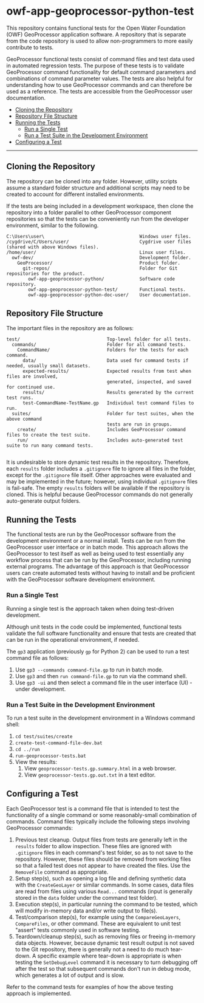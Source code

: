 # owf-app-geoprocessor-python-test #

This repository contains functional tests for the Open Water Foundation (OWF) GeoProcessor application software.
A repository that is separate from the code repository is used to allow non-programmers
to more easily contribute to tests.

GeoProcessor functional tests consist of command files and test data used in automated regression tests.
The purpose of these tests is to validate GeoProcessor command functionality for default command parameters
and combinations of command parameter values.
The tests are also helpful for understanding how to use GeoProcessor commands and can therefore be used as a reference.
The tests are accessible from the GeoProcessor user documentation.

* [Cloning the Repository](#cloning-the-repository)
* [Repository File Structure](#repository-file-structure)
* [Running the Tests](#running-the-tests)
	+ [Run a Single Test](#run-a-single-test)
	+ [Run a Test Suite in the Development Environment](#run-a-test-suite-in-the-development-environment)
* [Configuring a Test](#configuring-a-test)

------------------

## Cloning the Repository ##

The repository can be cloned into any folder.  However, utility scripts assume a standard folder structure
and additional scripts may need to be created to account for different installed environments.

If the tests are being included in a development workspace, then clone the repository into a folder parallel to other
GeoProcessor component repositories so that the tests can be conveniently run from the developer environment,
similar to the following.

```text
C:\Users\user\                                   Windows user files.
/cygdrive/C/Users/user/                          Cygdrive user files (shared with above Windows files).
/home/user/                                      Linux user files.
  owf-dev/                                       Development folder.
    GeoProcessor/                                Product folder.
      git-repos/                                 Folder for Git repositories for the product.
        owf-app-geoprocessor-python/             Software code repository.
        owf-app-geoprocessor-python-test/        Functional tests.
        owf-app-geoprocessor-python-doc-user/    User documentation.
```

## Repository File Structure ##

The important files in the repository are as follows:

```text
test/                                Top-level folder for all tests.
  commands/                          Folder for all command tests.
    CommandName/                     Folders for the tests for each command.
      data/                          Data used for command tests if needed, usually small datasets.
      expected-results/              Expected results from test when files are involved,
                                     generated, inspected, and saved for continued use.
      results/                       Results generated by the current test runs.
      test-CommandName-TestName.gp   Individual test command files to run.
  suites/                            Folder for test suites, when the above command
                                     tests are run in groups.
    create/                          Includes GeoProcessor command files to create the test suite.
    run/                             Includes auto-generated test suite to run many command tests.
    
```

It is undesirable to store dynamic test results in the repository.
Therefore, each `results` folder includes a `.gitignore` file to ignore all files in the folder,
except for the `.gitignore` file itself.
Other approaches were evaluated and may be implemented in the future;
however, using individual `.gitignore` files is fail-safe.
The empty `results` folders will be available if the repository is cloned.
This is helpful because GeoProcessor commands do not generally auto-generate output folders.

## Running the Tests ##

The functional tests are run by the GeoProcessor software from the development environment or a normal install.
Tests can be run from the GeoProcessor user interface or in batch mode.
This approach allows the GeoProcessor to test itself as well as
being used to test essentially any workflow process that can be run by the GeoProcessor,
including running external programs.
The advantage of this approach is that GeoProcessor users can create automated tests without having to install
and be proficient with the GeoProcessor software development environment.

### Run a Single Test ###

Running a single test is the approach taken when doing test-driven development.

Although unit tests in the code could be implemented,
functional tests validate the full software functionality and ensure that tests are
created that can be run in the operational environment, if needed.

The `gp3` application (previously `gp` for Python 2) can be used to run a test command file as follows:

1. Use `gp3 --commands command-file.gp` to run in batch mode.
2. Use `gp3` and then `run command-file.gp` to run via the command shell.
2. Use `gp3 -ui` and then select a command file in the user interface (UI) - under development.

### Run a Test Suite in the Development Environment ###

To run a test suite in the development environment in a Windows command shell:

1. `cd test/suites/create`
2. `create-test-command-file-dev.bat`
3. `cd ../run`
4. `run-geoprocessor-tests.bat`
5. View the results:
	1. View `geoprocessor-tests.gp.summary.html` in a web browser.
	2. View `geoprocessor-tests.gp.out.txt` in a text editor.

## Configuring a Test ##

Each GeoProcessor test is a command file that is intended to test the functionality of a single command
or some reasonably-small combination of commands.
Command files typically include the following steps involving GeoProcessor commands:

1. Previous test cleanup.
Output files from tests are generally left in the `results` folder to allow inspection.
These files are ignored with `.gitignore` files in each command's test folder, so as to not save to the repository.
However, these files should be removed from working files so that a failed test does not
appear to have created the files.  Use the `RemoveFile` command as appropriate.
2. Setup step(s), such as opening a log file and defining synthetic data
with the `CreateGeoLayer` or similar commands.
In some cases, data files are read from files using various `Read...` commands
(input is generally stored in the `data` folder under the command test folder).
3. Execution step(s), in particular running the command to be tested,
which will modify in-memory data and/or write output to file(s).
4. Test/comparison step(s), for example using the `CompareGeoLayers`, `CompareFiles`, or other command.
These are equivalent to unit test "assert" tests commonly used in software testing.
5. Teardown/cleanup step(s), such as removing files or freeing in-memory data objects.
However, because dynamic test result output is not saved to the Git repository,
there is generally not a need to do much tear-down.
A specific example where tear-down is appropriate is when testing the `SetDebugLevel`
command it is necessary to turn debugging off after the test so that subsequent commands
don't run in debug mode, which generates a lot of output and is slow.

Refer to the command tests for examples of how the above testing approach is implemented.
